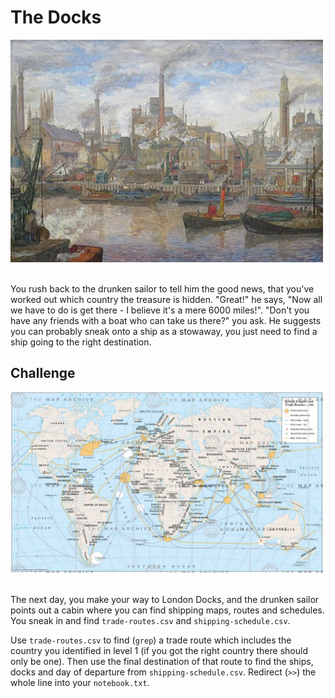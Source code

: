 
# The Docks

<img src="images/docks.jpeg" width="500"><br/><br/>

You rush back to the drunken sailor to tell him the good news, that you've worked out which country the treasure is hidden. "Great!" he says, "Now all we have to do is get there - I believe it's a mere 6000 miles!". "Don't you have any friends with a boat who can take us there?" you ask. He suggests you can probably sneak onto a ship as a stowaway, you just need to find a ship going to the right destination.

## Challenge

<img src="images/shipping-routes.png" width="500"><br/><br/>

The next day, you make your way to London Docks, and the drunken sailor points out a cabin where you can find shipping maps, routes and schedules. You sneak in and find `trade-routes.csv` and `shipping-schedule.csv`. 

Use `trade-routes.csv` to find (`grep`) a trade route which includes the country you identified in level 1 (if you got the right country there should only be one). Then use the final destination of that route to find the ships, docks and day of departure from `shipping-schedule.csv`. Redirect (`>>`) the whole line into your `notebook.txt`.
